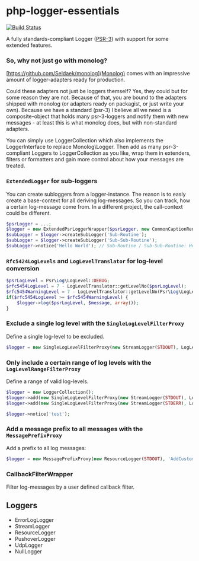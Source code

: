 php-logger-essentials
=====================
[![Build Status](https://travis-ci.org/rkrx/php-logger-essentials.svg?branch=master)](https://travis-ci.org/rkrx/php-logger-essentials)

A fully standards-compliant Logger ([PSR-3](http://www.php-fig.org/psr/psr-3/)) with support for some extended features.

### So, why not just go with monolog?
[https://github.com/Seldaek/monolog](Monolog) comes with an impressive amount of logger-adapters ready for production.

Could these adapters not just be loggers themself? Yes, they could but for some reason they are not. Because of that, you are bound to the adapters shipped with monolog (or adapters ready on packagist, or just write your own). Because we have a standard (psr-3) I believe all we need is a composite-object that holds many psr-3-loggers and notify them with new messages - at least this is what monolog does, but with non-standard adapters.

You can simply use LoggerCollection which also implements the LoggerInterface to replace Monolog\Logger. Then add as many psr-3-compliant Loggers to LoggerCollection as you like, wrap them in extenders, filters or formatters and gain more control about how your messages are treated.

### `ExtendedLogger` for sub-loggers
You can create subloggers from a logger-instance. The reason is to easly create a base-context for all deriving log-messages. So you can track, how a certain log-message come from. In a different project, the call-context could be different.

```PHP
$psrLogger = ...;
$logger = new ExtendedPsrLoggerWrapper($psrLogger, new CommonCaptionRenderer());
$subLogger = $logger->createSubLogger('Sub-Routine');
$subLogger = $logger->createSubLogger('Sub-Sub-Routine');
$subLogger->notice('Hello World'); // Sub-Routine / Sub-Sub-Routine: Hello World
```

### `Rfc5424LogLevels` and `LogLevelTranslator` for log-level conversion

```PHP
$psrLogLevel = Psr\Log\LogLevel::DEBUG;
$rfc5454LogLevel = 7 - LogLevelTranslator::getLevelNo($psrLogLevel);
$rfc5454WarningLevel = 7 - LogLevelTranslator::getLevelNo(Psr\Log\LogLevel::WARNING);
if($rfc5454LogLevel >= $rfc5454WarningLevel) {
	$logger->log($psrLogLevel, $message, array());
}
```

### Exclude a single log level with the `SingleLogLevelFilterProxy`
Define a single log-level to be excluded.

```PHP
$logger = new SingleLogLevelFilterProxy(new StreamLogger(STDOUT), LogLevel::DEBUG);
```

### Only include a certain range of log levels with the `LogLevelRangeFilterProxy`
Define a range of valid log-levels.

```PHP
$logger = new LoggerCollection();
$logger->add(new SingleLogLevelFilterProxy(new StreamLogger(STDOUT), LogLevel::INFO, LogLevel::ERROR));
$logger->add(new SingleLogLevelFilterProxy(new StreamLogger(STDERR), LogLevel::ERROR, LogLevel::EMERGENCY));

$logger->notice('test');
```

### Add a message prefix to all messages with the `MessagePrefixProxy`
Add a prefix to all log messages:

```PHP
$logger = new MessagePrefixProxy(new ResourceLogger(STDOUT), 'AddCustomer: ');
```

### CallbackFilterWrapper
Filter log-messages by a user defined callback filter.

## Loggers

* ErrorLogLogger
* StreamLogger
* ResourceLogger
* PushoverLogger
* UdpLogger
* NullLogger